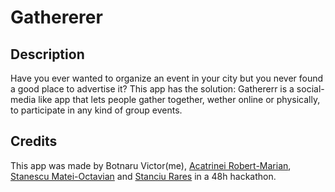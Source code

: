 # Gathererer

## Description

  Have you ever wanted to organize an event in your city but you never found a good place to advertise it? This app has the solution: Gathererr is a social-media like app that lets people gather together, wether online or physically, to participate in any kind of group events.
  
## Credits
  
  This app was made by Botnaru Victor(me), [Acatrinei Robert-Marian](https://github.com/RobBobBot), [Stanescu Matei-Octavian](https://github.com/OctaVianu8) and [Stanciu Rares](https://github.com/Rareshika) in a 48h hackathon.

